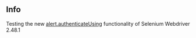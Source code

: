 Info
----

Testing the new [alert.authenticateUsing](https://github.com/SeleniumHQ/selenium/blob/master/java/client/test/org/openqa/selenium/AuthenticatedPageLoadingTest.java) functionality of Selenium Webdriver 2.48.1


